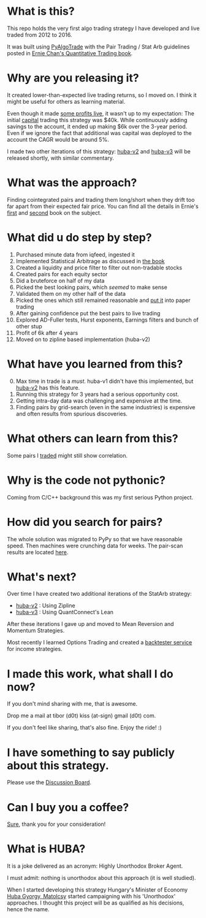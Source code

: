 # What is this?

This repo holds the very first algo trading strategy I have developed and live traded from 2012 to 2016.

It was built using [PyAlgoTrade](https://github.com/gbeced/pyalgotrade) with the Pair Trading / Stat Arb 
guidelines posted in [Ernie Chan's Quantitative Trading book](https://amzn.to/3arFQNz).


# Why are you releasing it?

It created lower-than-expected live trading returns, so I moved on. I think it might be useful for others as learning material.

Even though it made [some profits live](https://github.com/tibkiss/huba-v1/blob/master/logs/trades-real.csv), it wasn't up to my expectation:
The initial [capital](https://github.com/deltaray-io/huba-v1/blob/master/logs/equities-real.csv) trading this strategy was $40k. 
While continuously adding savings to the account, it ended up making $6k over the 3-year period. Even if we ignore the fact that additional
was capital was deployed to the account the CAGR would be around 5%. 

I made two other iterations of this strategy: [huba-v2](https://github.com/tibkiss/huba-v2) and [huba-v3](https://github.com/tibkiss/huba-v3/)
will be released shortly, with similar commentary.

# What was the approach?

Finding cointegrated pairs and trading them long/short when they drift too far apart from their expected fair price.
You can find all the details in Ernie's [first](https://amzn.to/3arFQNz) and [second](https://amzn.to/3OLJf8W) book on the subject.

# What did u do step by step?

1) Purchased minute data from iqfeed, ingested it
2) Implemented Statistical Arbitrage as discussed in [the book](https://amzn.to/3arFQNz)
3) Created a liquidity and price filter to filter out non-tradable stocks
4) Created pairs for each equity sector
5) Did a bruteforce on half of my data
6) Picked the best looking pairs, which *seemed* to make sense
7) Validated them on my other half of the data
8) Picked the ones which still remained reasonable and [put it](https://github.com/tibkiss/huba-v1/blob/main/config.py) into paper trading
9) After gaining confidence put the best pairs to live trading
10) Explored AD-Fuller tests, Hurst exponents, Earnings filters and bunch of other stup
11) Profit of 6k after 4 years
12) Moved on to zipline based implementation (huba-v2)

# What have you learned from this?

0) Max time in trade is a *must*. huba-v1 didn't have this implemented, but [huba-v2](https://github.com/tibkiss/huba-v3) has this feature.
1) Running this strategy for 3 years had a serious opportunity cost.
2) Getting intra-day data was challenging and expensive at the time.
3) Finding pairs by grid-search (even in the same industries) is expensive and often results from spurious discoveries.


# What others can learn from this?

Some pairs I [traded](https://github.com/deltaray-io/huba-v1/blob/master/config.py) might still show correlation.


# Why is the code not pythonic?

Coming from C/C++ background this was my first serious Python project.

# How did you search for pairs?

The whole solution was migrated to PyPy so that we have reasonable speed. Then machines were crunching data for weeks. 
The pair-scan results are located [here](https://github.com/deltaray-io/huba-v1/tree/master/pairscan).


# What's next?

Over time I have created two additional iterations of the StatArb strategy:
 - [huba-v2](https://github.com/tibkiss/huba-v2) : Using Zipline
 - [huba-v3](https://github.com/tibkiss/huba-v3) : Using QuantConnect's Lean

After these iterations I gave up and moved to Mean Reversion and Momentum Strategies.

Most recently I learned Options Trading and created a [backtester service](https://deltaray.io) for income strategies.

# I made this work, what shall I do now?

If you don't mind sharing with me, that is awesome. 

Drop me a mail at tibor (d0t) kiss (at-sign) gmail (d0t) com.

If you don't feel like sharing, that's also fine. Enjoy the ride! :)

# I have something to say publicly about this strategy.

Please use the [Discussion Board](https://github.com/tibkiss/huba-v1/discussions/).

# Can I buy you a coffee?

[Sure](https://ko-fi.com/tiborkiss), thank you for your consideration!


# What is HUBA?

It is a joke delivered as an acronym: Highly Unorthodox Broker Agent.

I must admit: nothing is unorthodox about this approach (it is well studied). 

When I started developing this strategy Hungary's Minister of Economy [Huba Gyorgy, Matolcsy](https://hu.wikipedia.org/wiki/Matolcsy_Gy%C3%B6rgy_(k%C3%B6zgazd%C3%A1sz))
started campaigning with his 'Unorthodox' approaches. 
I thought this project will be as qualified as his decisions, hence the name.
